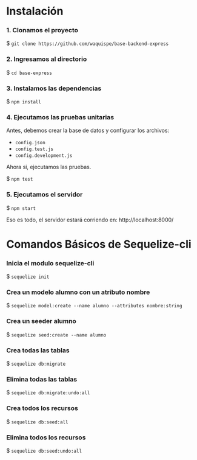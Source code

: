 # Instalación

### 1. Clonamos el proyecto
$ `git clone https://github.com/waquispe/base-backend-express`

### 2. Ingresamos al directorio
$ `cd base-express`

### 3. Instalamos las dependencias
$ `npm install`

### 4. Ejecutamos las pruebas unitarias
Antes, debemos crear la base de datos y configurar los archivos:
-  `config.json`
-  `config.test.js`
-  `config.development.js`

Ahora si, ejecutamos las pruebas.

$ `npm test`

### 5. Ejecutamos el servidor
$ `npm start`

Eso es todo, el servidor estará corriendo en: http://localhost:8000/

# Comandos Básicos de Sequelize-cli

### Inicia el modulo sequelize-cli
$ `sequelize init`

### Crea un modelo alumno con un atributo nombre
$ `sequelize model:create --name alumno --attributes nombre:string`

### Crea un seeder alumno
$ `sequelize seed:create --name alumno`

### Crea todas las tablas
$ `sequelize db:migrate`

### Elimina todas las tablas
$ `sequelize db:migrate:undo:all`

### Crea todos los recursos
$ `sequelize db:seed:all`

### Elimina todos los recursos
$ `sequelize db:seed:undo:all`
